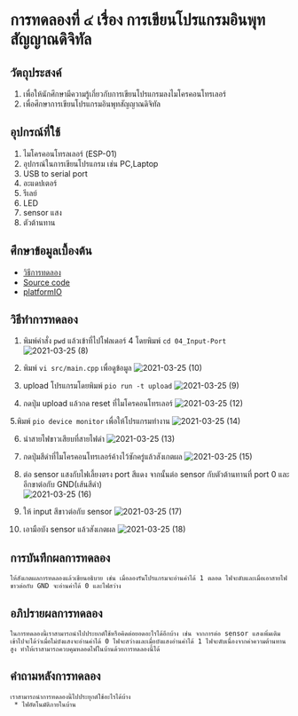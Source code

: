 # การทดลองที่ ๔ เรื่อง การเขียนโปรแกรมอินพุทสัญญาณดิจิทัล

## วัตถุประสงค์
1. เพื่อให้นักศึกษามีความรู้เกี่ยวกับการเขียนโปรแกรมลงไมโครคอนโทรเลอร์
2. เพื่อศึกษาการเขียนโปรแกรมอินพุทสัญญาณดิจิทัล

## อุปกรณ์ที่ใช้
1. ไมโครคอนโทรลเลอร์ (ESP-01)
2. อุปกรณ์ในการเขียนโปรแกรม เช่น PC,Laptop
3. USB to serial port
4. อะแดปเตอร์
5. รีเลย์
6. LED
7. sensor แสง
8. ตัวต้านทาน

## ศึกษาข้อมูลเบื้องต้น
* [วิธีการทดลอง](https://www.youtube.com/watch?v=nFqoZT26U5k&ab_channel=TANI-IOT)
* [Source code](https://github.com/choompol-boonmee/lab63b/tree/master/examples)
* [platformIO](https://platformio.org/)

## วิธีทำการทดลอง
1. พิมพ์คำสั่ง `pwd` แล้วเข้าที่ไปโฟลเดอร์ 4 โดยพิมพ์ `cd 04_Input-Port`
![2021-03-25 (8)](https://user-images.githubusercontent.com/78695932/112364082-be7c3d00-8d08-11eb-82a3-b92d73c88d4c.png)

2. พิมพ์ `vi src/main.cpp` เพื่อดูข้อมูล
![2021-03-25 (10)](https://user-images.githubusercontent.com/78695932/112364130-c805a500-8d08-11eb-82c2-c29a2ae310b5.png)

3. upload โปรแกรมโดยพิมพ์ `pio run -t upload`
![2021-03-25 (9)](https://user-images.githubusercontent.com/78695932/112364612-4c582800-8d09-11eb-87d0-aa80a768ffd5.png)

4. กดปุ่ม upload แล้วกด reset ที่ไมโครคอนโทรเลอร์
![2021-03-25 (12)](https://user-images.githubusercontent.com/78695932/112364534-35b1d100-8d09-11eb-92fa-20163a00279b.png)

5.พิมพ์ `pio device monitor` เพื่อให้โปรแกรมทำงาน
![2021-03-25 (14)](https://user-images.githubusercontent.com/78695932/112364561-3d717580-8d09-11eb-9056-11f3e9ec6ab7.png)

6. นำสายไฟขาวเสียบที่สายไฟดำ
![2021-03-25 (13)](https://user-images.githubusercontent.com/78695932/112364698-5f6af800-8d09-11eb-9886-fe231b34db2d.png)

7. กดปุ่มสีดำที่ไมโครคอนโทรเลอร์ค้างไว้ซักครู่แล้วสังเกตผล
![2021-03-25 (15)](https://user-images.githubusercontent.com/78695932/112364724-685bc980-8d09-11eb-96c2-3105ce4ab2cc.png)

8. ต่อ sensor แสงกับไฟเลี้ยงตรง port สีแดง จากนั้นต่อ sensor กับตัวต้านทานที่ port 0 และอีกขาต่อกับ GND(เส้นสีดำ)  
![2021-03-25 (16)](https://user-images.githubusercontent.com/78695932/112364745-6db91400-8d09-11eb-9f80-945d3e5090d9.png)

9. ให้ input สีขาวต่อกับ sensor
![2021-03-25 (17)](https://user-images.githubusercontent.com/78695932/112364763-73aef500-8d09-11eb-8d00-7364f0a99c74.png)

10. เอามือบัง sensor แล้วสังเกตผล
![2021-03-25 (18)](https://user-images.githubusercontent.com/78695932/112364774-76a9e580-8d09-11eb-8125-b099ae3ba417.png)


## การบันทึกผลการทดลอง
    ให้สังเกตผลการทดลองแล้วเขียนอธิบาย เช่น เมื่อลองรันโปรแกรมจะอ่านค่าได้ 1 ตลอด ไฟจะดับและเมื่อเอาสายไฟขาวต่อกับ GND จะอ่านค่าได้ 0 และไฟสว่าง 
## อภิปรายผลการทดลอง
    ในการทดลองนี้เราสามารถนำไปประยกต์ใช้หรือคิดต่อยอดอะไรได้อีกบ้าง เช่น จากการต่อ sensor แสงเพิ่มเติมเข้าไปจะได้ว่าเมื่อไม่บังแสงจะอ่านค่าได้ 0 ไฟจะสว่างและเมื่อบังแสงอ่านค่าได้ 1 ไฟจะดับเนื่องจากค่าความต้านทานสูง ทำให้เราสามารถควบคุมหลอดไฟในบ้านด้วยการทดลองนี้ได้
## คำถามหลังการทดลอง
    เราสามารถนำการทดลองนี้ไปประยุกต์ใช้อะไรได้บ้าง
     * ไฟอัตโนมัติภายในบ้าน
